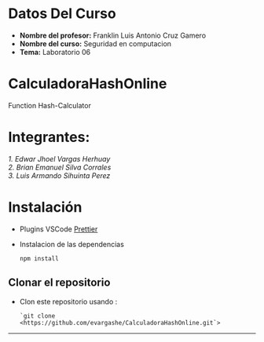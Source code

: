 # Datos Del Curso
* **Nombre del profesor:** Franklin Luis Antonio Cruz Gamero
* **Nombre del curso:** Seguridad en computacion
* **Tema:** Laboratorio 06

# CalculadoraHashOnline

Function Hash-Calculator

# Integrantes:
*1. Edwar Jhoel Vargas Herhuay* <br/>
*2. Brian Emanuel Silva Corrales* <br/> 
*3. Luis Armando Sihuinta Perez* <br/>

# Instalación

- Plugins VSCode
[Prettier](https://marketplace.visualstudio.com/items?itemName=esbenp.prettier-vscode)
- Instalacion de las dependencias

    ```
    npm install

    ```

## Clonar el repositorio

- Clon este repositorio usando :

    ```
    `git clone <https://github.com/evargashe/CalculadoraHashOnline.git`>

    ```

---


